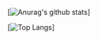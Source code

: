 [![Anurag's github stats](https://github-readme-stats.vercel.app/api?username=rabelisa&&count_private=true&show_icons=true&theme=synthwave&include_all_commits=true)]


[![Top Langs](https://github-readme-stats.vercel.app/api/top-langs/?username=rabelisa&layout=compact&langs_count=10)]
